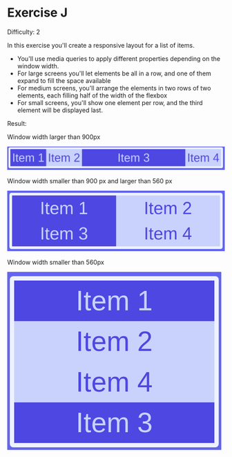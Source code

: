# Exercise J

Difficulty: 2

In this exercise you'll create a responsive layout for a list of items.

- You'll use media queries to apply different properties depending on the window width.
- For large screens you'll let elements be all in a row, and one of them expand to fill the space available
- For medium screens, you'll arrange the elements in two rows of two elements, each filling half of the width of the flexbox
- For small screens, you'll show one element per row, and the third element will be displayed last.

Result:

Window width larger than 900px

![image](../../images/j-1.png)

Window width smaller than 900 px and larger than 560 px

![image](../../images/j-2.png)

Window width smaller than 560px

![image](../../images/j-3.png)
